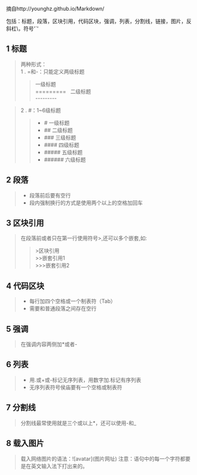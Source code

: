 
摘自http://younghz.github.io/Markdown/

包括：标题，段落，区块引用，代码区块，强调，列表，分割线，链接，图片，反斜杠\，符号'`'

## 1 标题

>两种形式：   
>1 . =和-：只能定义两级标题   
>>一级标题   
>>\=========   
>>二级标题   
>>\---------

>2 . #：1~6级标题   
>>- \# 一级标题    
>>- \## 二级标题    
>>- \### 三级标题    
>>- \#### 四级标题    
>>- \##### 五级标题    
>>- \###### 六级标题

## 2 段落

>- 段落前后要有空行    
>- 段内强制换行的方式是使用两个以上的空格加回车

## 3 区块引用

>在段落前或者只在第一行使用符号\>,还可以多个嵌套,如:   
>>\>区块引用   
>>\>>嵌套引用1   
>>\>>>嵌套引用2

## 4 代码区块

>- 每行加四个空格或一个制表符（Tab）   
>- 需要和普通段落之间存在空行   

## 5 强调

>在强调内容两侧加\*或者\-

## 6 列表

>- 用\.或\+或\-标记无序列表，用数字加\.标记有序列表   
>- 无序列表符号侯庙要有一个空格或制表符

## 7 分割线

>分割线最常使用就是三个或以上\*，还可以使用\-和\_

## 8 载入图片

>载入网络图片的语法：\!\[avatar\]\(图片网址)
>注意：语句中的每一个字符都要是在英文输入法下打出来的。

